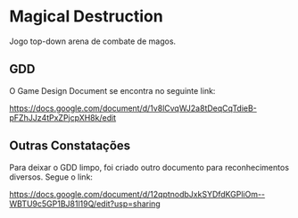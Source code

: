 # Magical Destruction

Jogo top-down arena de combate de magos.

## GDD

O Game Design Document se encontra no seguinte link:

https://docs.google.com/document/d/1v8lCvqWJ2a8tDeqCqTdieB-pFZhJJz4tPxZPjcpXH8k/edit


## Outras Constatações

Para deixar o GDD limpo, foi criado outro documento para reconhecimentos diversos. Segue o link:

https://docs.google.com/document/d/12qptnodbJxkSYDfdKGPliOm--WBTU9c5GP1BJ81l19Q/edit?usp=sharing
